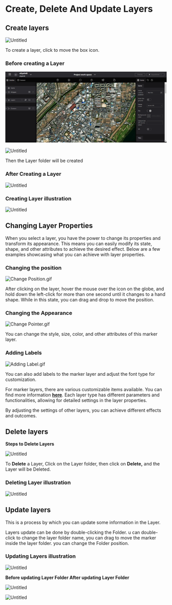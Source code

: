 # Create, Delete And Update Layers

## Create layers

![Untitled](Create,%20Delete%20And%20Update%20Layers%203e2287f72ac24706a003ba8a7e0497e2/Untitled.png)

To create a layer, click to move the box icon.

### Before creating a Layer

![Untitled](Create,%20Delete%20And%20Update%20Layers%203e2287f72ac24706a003ba8a7e0497e2/Untitled%201.png)

![Untitled](Create,%20Delete%20And%20Update%20Layers%203e2287f72ac24706a003ba8a7e0497e2/Untitled%202.png)

Then the Layer folder will be created

### After Creating a Layer

![Untitled](Create,%20Delete%20And%20Update%20Layers%203e2287f72ac24706a003ba8a7e0497e2/Untitled%203.png)

### Creating Layer illustration

![Untitled](Create,%20Delete%20And%20Update%20Layers%203e2287f72ac24706a003ba8a7e0497e2/Untitled.gif)

## Changing Layer Properties

When you select a layer, you have the power to change its properties and transform its appearance. This means you can easily modify its state, shape, and other attributes to achieve the desired effect. Below are a few examples showcasing what you can achieve with layer properties.

### Changing the position

![Change Position.gif](Create,%20Delete%20And%20Update%20Layers%203e2287f72ac24706a003ba8a7e0497e2/Change_Position.gif)

After clicking on the layer, hover the mouse over the icon on the globe, and hold down the left-click for more than one second until it changes to a hand shape. While in this state, you can drag and drop to move the position.

### **Changing the Appearance**

![Change Pointer.gif](Create,%20Delete%20And%20Update%20Layers%203e2287f72ac24706a003ba8a7e0497e2/Change_Pointer.gif)

You can change the style, size, color, and other attributes of this marker layer.

### Adding Labels

![Adding Label.gif](Create,%20Delete%20And%20Update%20Layers%203e2287f72ac24706a003ba8a7e0497e2/Adding_Label.gif)

You can also add labels to the marker layer and adjust the font type for customization.

For marker layers, there are various customizable items available. You can find more information **[here](Marker%20db5af60c61944d5a886ac07f48229c05.md)**. Each layer type has different parameters and functionalities, allowing for detailed settings in the layer properties.

By adjusting the settings of other layers, you can achieve different effects and outcomes.

## Delete layers

**Steps to Delete Layers**

![Untitled](Create,%20Delete%20And%20Update%20Layers%203e2287f72ac24706a003ba8a7e0497e2/Untitled%204.png)

To **Delete** a Layer, Click on the Layer folder, then click on **Delete,** and the Layer will be Deleted. 

### Deleting Layer illustration

![Untitled](Create,%20Delete%20And%20Update%20Layers%203e2287f72ac24706a003ba8a7e0497e2/Untitled%201.gif)

## Update layers

This is a process by which you can update some information in the Layer.

Layers update can be done by double-clicking the Folder. u can double-click to change the layer folder name, you can drag to move the marker inside the layer folder. you can change the Folder position.

### Updating Layers illustration

![Untitled](Create,%20Delete%20And%20Update%20Layers%203e2287f72ac24706a003ba8a7e0497e2/Untitled%202.gif)

**Before updating Layer Folder                                     After updating Layer  Folder**

![Untitled](Create,%20Delete%20And%20Update%20Layers%203e2287f72ac24706a003ba8a7e0497e2/Untitled%205.png)

![Untitled](Create,%20Delete%20And%20Update%20Layers%203e2287f72ac24706a003ba8a7e0497e2/Untitled%206.png)